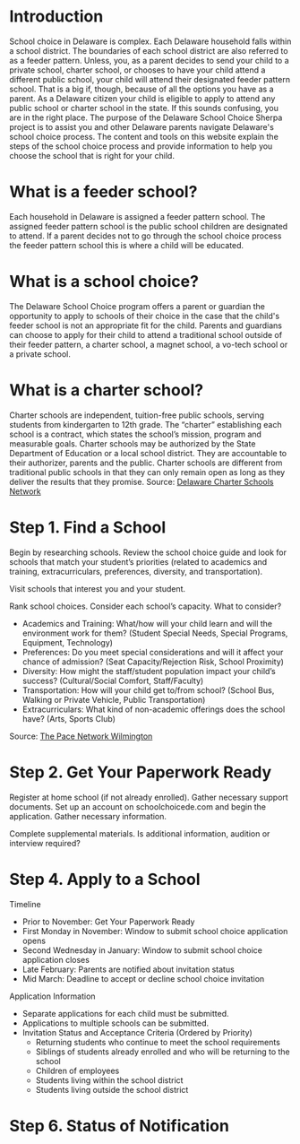 # Introduction

School choice in Delaware is complex. Each Delaware household falls within a school district. The boundaries of each school district are also referred to as a feeder pattern. Unless, you, as a parent decides to send your child to a private school, charter school, or chooses to have your child attend a different public school, your child will attend their designated feeder pattern school. That is a big if, though, because of all the options you have as a parent. As a Delaware citizen your child is eligible to apply to attend any public school or charter school in the state. If this sounds confusing, you are in the right place. The purpose of the Delaware School Choice Sherpa project is to assist you and other Delaware parents navigate Delaware's school choice process. The content and tools  on this website explain the steps of the school choice process and provide information to help you choose the school that is right for your child. 

# What is a feeder school?

Each household in Delaware is assigned a feeder pattern school. The assigned feeder pattern school is the public school children are designated to attend. If a parent decides not to go through the school choice process the feeder pattern school this is where a child will be educated.

# What is a school choice?

The Delaware School Choice program offers a parent or guardian the opportunity to apply to schools of their choice in the case that the child's feeder school is not an appropriate fit for the child. Parents and guardians can choose to apply for their child to attend a traditional school outside of their feeder pattern, a charter school, a magnet school, a vo-tech school or a private school.

# What is a charter school? 
Charter schools are independent, tuition-free public schools, serving students from kindergarten to 12th grade. The “charter” establishing each school is a contract, which states the school’s mission, program and measurable goals. Charter schools may be authorized by the State Department of Education or a local school district. They are accountable to their authorizer, parents and the public. Charter schools are different from traditional public schools in that they can only remain open as long as they deliver the results that they promise.
Source: [Delaware Charter Schools Network](http://www.decharternetwork.org/About-Us/What-is-a-Charter-School)

# Step 1. Find a School

Begin by researching schools. Review the school choice guide and look for schools that match your student’s priorities (related to academics and training, extracurriculars, preferences, diversity, and transportation). 

Visit schools that interest you and your student.

Rank school choices. Consider each school’s capacity. What to consider?
- Academics and Training: What/how will your child learn and will the environment work for them? (Student Special Needs, Special Programs, Equipment, Technology) 
- Preferences: Do you meet special considerations and will it affect your chance of admission? (Seat Capacity/Rejection Risk, School Proximity)
- Diversity: How might the staff/student population impact your child’s success? (Cultural/Social Comfort, Staff/Faculty)
- Transportation: How will your child get to/from school? (School Bus, Walking or Private Vehicle, Public Transportation)
- Extracurriculars: What kind of non-academic offerings does the school have? (Arts, Sports Club) 

Source: [The Pace Network Wilmington](http://pacewilmington.nationbuilder.com/)

# Step 2. Get Your Paperwork Ready

Register at home school (if not already enrolled). Gather necessary support documents.
Set up an account on schoolchoicede.com and begin the application. Gather necessary information.

Complete supplemental materials. Is additional information, audition or interview required?


# Step 4. Apply to a School

Timeline
* Prior to November: Get Your Paperwork Ready
* First Monday in November: Window to submit school choice application opens
* Second Wednesday in January: Window to submit school choice application closes
* Late February: Parents are notified about invitation status
* Mid March: Deadline to accept or decline school choice invitation

Application Information
* Separate applications for each child must be submitted. 
* Applications to multiple schools can be submitted.
* Invitation Status and Acceptance Criteria (Ordered by Priority)
  * Returning students who continue to meet the school requirements
  * Siblings of students already enrolled and who will be returning to the school
  * Children of employees
  * Students living within the school district
  * Students living outside the school district


# Step 6. Status of Notification

